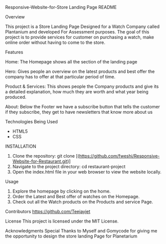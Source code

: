 Responsive-Website-for-Store Landing Page README

Overview

This project is a Store Landing Page Designed for a Watch Company called Plantanium and developed For Assessment purposes. The goal of this project is to provide services for customer on purchasing a watch, make online order without having to come to the store.

Features

Home: The Homepage shows all the section of the landing page

Hero: Gives people an overview on the latest products and best offer the company has to offer at that particular period of time.

Product & Services: This shows people the Company products and give its a detailed explanation,  how much they are worth and what year being produced.

About: Below the Footer we have a subscribe button that tells the customer if they subscribe, they get to have newsletters that know more about us

Technologies Being Used

* HTML5
* CSS

INSTALLATION


1. Clone the repository: git clone [(https://github.com/fweshi/Responsive-Website-for-Restaurant.git)]
2. Navigate to the project directory: cd restaurant-project
3. Open the index.html file in your web browser to view the website locally.

Usage

1. Explore the homepage by clicking on the home.
2. Order the Latest and Best offer of watches on the Homepage.
3. Check out all the Watch products on the Products and service Page.

Contributors
https://github.com/Teejayjet

License
This project is licensed under the MIT License.

Acknowledgments
Special Thanks to Myself and Gomycode for giving me the opportunity to design the store landing Page for Planetarium
